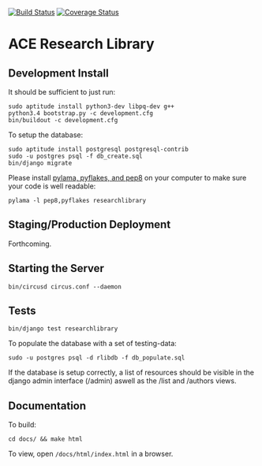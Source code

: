[![Build Status](https://travis-ci.org/FUB-HCC/ACE-Research-Library.svg?branch=master)](https://travis-ci.org/FUB-HCC/ACE-Research-Library)
[![Coverage Status](https://coveralls.io/repos/github/FUB-HCC/ACE-Research-Library/badge.svg?branch=master)](https://coveralls.io/github/FUB-HCC/ACE-Research-Library?branch=master)

# ACE Research Library

## Development Install

It should be sufficient to just run:

    sudo aptitude install python3-dev libpq-dev g++
    python3.4 bootstrap.py -c development.cfg
    bin/buildout -c development.cfg

To setup the database:

    sudo aptitude install postgresql postgresql-contrib
    sudo -u postgres psql -f db_create.sql
    bin/django migrate

Please install [pylama, pyflakes, and pep8](https://pylama.readthedocs.io/) on your computer to make sure your code is well readable:

    pylama -l pep8,pyflakes researchlibrary

## Staging/Production Deployment

Forthcoming.

## Starting the Server

    bin/circusd circus.conf --daemon

## Tests

    bin/django test researchlibrary

To populate the database with a set of testing-data:

    sudo -u postgres psql -d rlibdb -f db_populate.sql

If the database is setup correctly, a list of resources should be visible in the django admin interface (/admin) aswell as the /list and /authors views.

## Documentation

To build:

    cd docs/ && make html

To view, open `/docs/html/index.html` in a browser.
